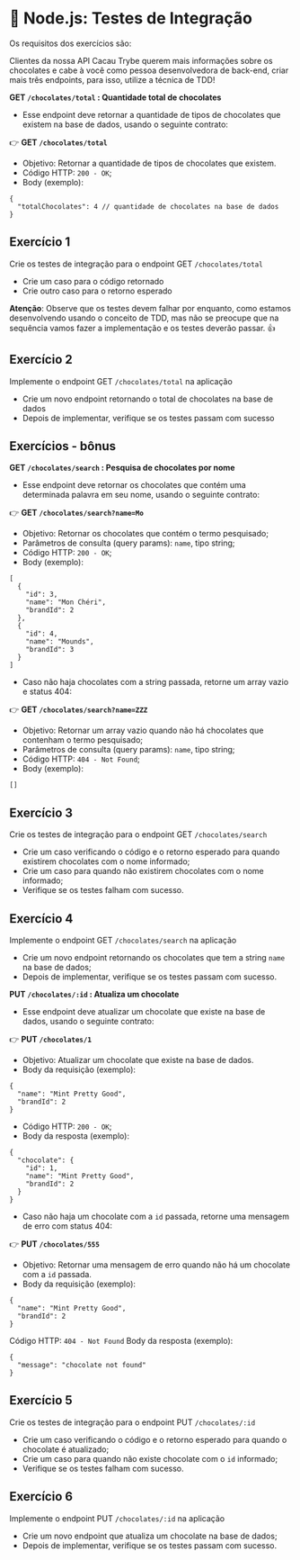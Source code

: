 # :pencil: Node.js: Testes de Integração



Os requisitos dos exercícios são:

Clientes da nossa API Cacau Trybe querem mais informações sobre os chocolates e cabe à você como pessoa desenvolvedora de back-end, criar mais três endpoints, para isso, utilize a técnica de TDD!

**GET `/chocolates/total` : Quantidade total de chocolates**

- Esse endpoint deve retornar a quantidade de tipos de chocolates que existem na base de dados, usando o seguinte contrato:

👉 **GET `/chocolates/total`**

- Objetivo: Retornar a quantidade de tipos de chocolates que existem.
- Código HTTP: `200 - OK`;
- Body (exemplo):

```
{
  "totalChocolates": 4 // quantidade de chocolates na base de dados
}
```

## Exercício 1

Crie os testes de integração para o endpoint GET `/chocolates/total`

- Crie um caso para o código retornado
- Crie outro caso para o retorno esperado

**Atenção**: Observe que os testes devem falhar por enquanto, como estamos desenvolvendo usando o conceito de TDD, mas não se preocupe que na sequência vamos fazer a implementação e os testes deverão passar. 👍

## Exercício 2

Implemente o endpoint GET `/chocolates/total` na aplicação

- Crie um novo endpoint retornando o total de chocolates na base de dados
- Depois de implementar, verifique se os testes passam com sucesso

## Exercícios - bônus

**GET `/chocolates/search` : Pesquisa de chocolates por nome**

- Esse endpoint deve retornar os chocolates que contém uma determinada palavra em seu nome, usando o seguinte contrato:

👉 **GET `/chocolates/search?name=Mo`**

- Objetivo: Retornar os chocolates que contém o termo pesquisado;
- Parâmetros de consulta (query params): `name`, tipo string;
- Código HTTP: `200 - OK`;
- Body (exemplo):

```
[
  {
    "id": 3,
    "name": "Mon Chéri",
    "brandId": 2
  },
  {
    "id": 4,
    "name": "Mounds",
    "brandId": 3
  }
]
```

- Caso não haja chocolates com a string passada, retorne um array vazio e status 404:

👉 **GET `/chocolates/search?name=ZZZ`**

- Objetivo: Retornar um array vazio quando não há chocolates que contenham o termo pesquisado;
- Parâmetros de consulta (query params): `name`, tipo string;
- Código HTTP: `404 - Not Found`;
- Body (exemplo):

```
[]
```

## Exercício 3

Crie os testes de integração para o endpoint GET `/chocolates/search`

- Crie um caso verificando o código e o retorno esperado para quando existirem chocolates com o nome informado;
- Crie um caso para quando não existirem chocolates com o nome informado;
- Verifique se os testes falham com sucesso.

## Exercício 4

Implemente o endpoint GET `/chocolates/search` na aplicação

- Crie um novo endpoint retornando os chocolates que tem a string `name` na base de dados;
- Depois de implementar, verifique se os testes passam com sucesso.

**PUT `/chocolates/:id` : Atualiza um chocolate**

- Esse endpoint deve atualizar um chocolate que existe na base de dados, usando o seguinte contrato:

👉 **PUT `/chocolates/1`**

- Objetivo: Atualizar um chocolate que existe na base de dados.
- Body da requisição (exemplo):

```
{ 
  "name": "Mint Pretty Good",
  "brandId": 2
}
```

- Código HTTP: `200 - OK`;
- Body da resposta (exemplo):

```
{
  "chocolate": { 
    "id": 1,
    "name": "Mint Pretty Good",
    "brandId": 2
  }
}
```

- Caso não haja um chocolate com a `id` passada, retorne uma mensagem de erro com status 404:

👉 **PUT `/chocolates/555`**

- Objetivo: Retornar uma mensagem de erro quando não há um chocolate com a `id` passada.
- Body da requisição (exemplo):

```
{ 
  "name": "Mint Pretty Good",
  "brandId": 2
}
```

Código HTTP: `404 - Not Found`
Body da resposta (exemplo):

```
{ 
  "message": "chocolate not found"
}
```

## Exercício 5

Crie os testes de integração para o endpoint PUT `/chocolates/:id`

- Crie um caso verificando o código e o retorno esperado para quando o chocolate é atualizado;
- Crie um caso para quando não existe chocolate com o `id` informado;
- Verifique se os testes falham com sucesso.

## Exercício 6

Implemente o endpoint PUT `/chocolates/:id` na aplicação

- Crie um novo endpoint que atualiza um chocolate na base de dados;
- Depois de implementar, verifique se os testes passam com sucesso.

